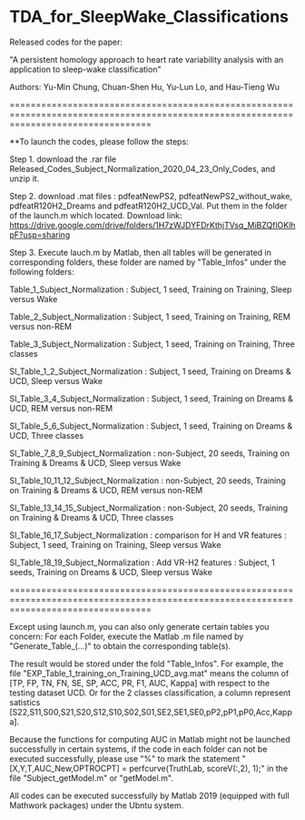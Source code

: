 # TDA_for_SleepWake_Classifications
Released codes for the paper:  

"A persistent homology approach to heart rate variability analysis with an application to sleep-wake classification"

Authors: Yu-Min Chung, Chuan-Shen Hu, Yu-Lun Lo, and Hau-Tieng Wu

=======================================================================================================================================

**To launch the codes, please follow the steps:

Step 1. download the .rar file Released_Codes_Subject_Normalization_2020_04_23_Only_Codes, and unzip it.

Step 2. download .mat files : pdfeatNewPS2, pdfeatNewPS2_without_wake, pdfeatR120H2_Dreams and pdfeatR120H2_UCD_Val. Put them in the folder of the launch.m which located. Download link: https://drive.google.com/drive/folders/1H7zWJDYFDrKthjTVsq_MiBZQflOKlhpF?usp=sharing

Step 3. Execute lauch.m by Matlab, then all tables will be generated in corresponding folders, these folder are named by "Table_Infos" under the following folders:

Table_1_Subject_Normalization                                 : Subject, 1 seed, Training on Training, Sleep versus Wake

Table_2_Subject_Normalization                                 : Subject, 1 seed, Training on Training, REM versus non-REM

Table_3_Subject_Normalization                                 : Subject, 1 seed, Training on Training, Three classes

SI_Table_1_2_Subject_Normalization                            : Subject, 1 seed, Training on Dreams & UCD, Sleep versus Wake

SI_Table_3_4_Subject_Normalization                            : Subject, 1 seed, Training on Dreams & UCD, REM versus non-REM

SI_Table_5_6_Subject_Normalization                            : Subject, 1 seed, Training on Dreams & UCD, Three classes 

SI_Table_7_8_9_Subject_Normalization                          : non-Subject, 20 seeds, Training on Training & Dreams & UCD, Sleep versus Wake

SI_Table_10_11_12_Subject_Normalization                       : non-Subject, 20 seeds, Training on Training & Dreams & UCD, REM versus non-REM

SI_Table_13_14_15_Subject_Normalization                       : non-Subject, 20 seeds, Training on Training & Dreams & UCD, Three classes

SI_Table_16_17_Subject_Normalization                          : comparison for H and VR features : Subject, 1 seed, Training on Training, Sleep versus Wake

SI_Table_18_19_Subject_Normalization                          : Add VR-H2 features : Subject, 1 seeds, Training on Dreams & UCD, Sleep versus Wake

=======================================================================================================================================

Except using launch.m, you can also only generate certain tables you concern: For each Folder, execute the Matlab .m file named by "Generate_Table_(...)" to obtain the corresponding table(s). 

The result would be stored under the fold "Table_Infos". For example, the file "EXP_Table_1_training_on_Training_UCD_avg.mat" means the column of  [TP, FP, TN, FN, SE, SP, ACC, PR, F1, AUC, Kappa] with respect to the testing dataset UCD. Or for the 2 classes classification, a column represent satistics [S22,S11,S00,S21,S20,S12,S10,S02,S01,SE2,SE1,SE0,pP2,pP1,pP0,Acc,Kappa].

Because the functions for computing AUC in Matlab might not be launched successfully in certain systems, if the code in each folder can not be executed successfully, please use "%" to mark the statement "[X,Y,T,AUC_New,OPTROCPT] = perfcurve(TruthLab, scoreV(:,2), 1);" in the file "Subject_getModel.m" or "getModel.m".

All codes can be executed successfully by Matlab 2019 (equipped with full Mathwork packages) under the Ubntu system.
